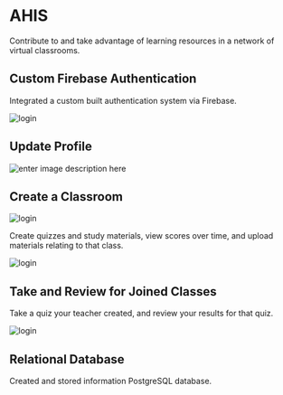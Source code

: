 # AHIS

Contribute to and take advantage of learning resources in a network of virtual classrooms.

## Custom Firebase Authentication

Integrated a custom built authentication system via Firebase.

![login](https://media.giphy.com/media/ki1AphoYHWdXp7fEBc/giphy.gif)

## Update Profile

![enter image description here](https://lh3.googleusercontent.com/pebPWWsk1vGXy6dqPxKsaeM23lLHo9IJG_7aIwf8TD7T12pYoCfdelD_JLOaPJxlWIH_3ETXN90)

## Create a Classroom


![login](https://media.giphy.com/media/kUUjABCr05cBRG0r4J/giphy.gif)

Create quizzes and study materials, view scores over time, and upload materials relating to that class.

![login](https://media.giphy.com/media/dQz6v0hvkJzZ4aMwb3/giphy.gif)

## Take and Review for Joined Classes
Take a quiz your teacher created, and review your results for that quiz.

![login](https://media.giphy.com/media/1UP69zW8Cjl1cWggzh/giphy.gif)

## Relational Database
Created and stored information PostgreSQL database. 


